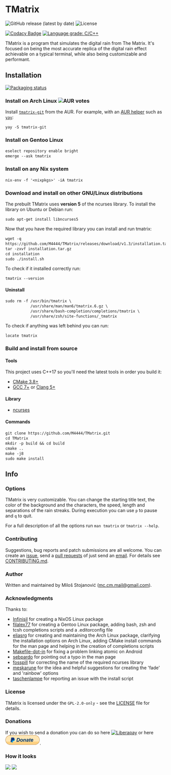 # TMatrix

![GitHub release (latest by date)](https://img.shields.io/github/v/release/M4444/TMatrix)
![License](https://img.shields.io/badge/license-GPL--2.0--only-green)

[![Codacy Badge](https://api.codacy.com/project/badge/Grade/995dada1ec344743921cdd10fc118f3a)](https://www.codacy.com/manual/M4444/TMatrix?utm_source=github.com&amp;utm_medium=referral&amp;utm_content=M4444/TMatrix&amp;utm_campaign=Badge_Grade)
[![Language grade: C/C++](https://img.shields.io/lgtm/grade/cpp/g/M4444/TMatrix.svg?logo=lgtm&logoWidth=18)](https://lgtm.com/projects/g/M4444/TMatrix/context:cpp)

TMatrix is a program that simulates the digital rain from The Matrix.
It's focused on being the most accurate replica of the digital rain effect achievable on a typical terminal, while also being customizable and performant.

## Installation

[![Packaging status](https://repology.org/badge/vertical-allrepos/tmatrix-m4444.svg)](https://repology.org/project/tmatrix-m4444/versions)

### Install on Arch Linux ![AUR votes](https://img.shields.io/aur/votes/tmatrix-git)

Install [`tmatrix-git`](https://aur.archlinux.org/packages/tmatrix-git/) from
the AUR. For example, with an [AUR helper](https://wiki.archlinux.org/index.php/AUR_helpers)
such as [`yay`](https://aur.archlinux.org/packages/yay/):
```shell
yay -S tmatrix-git
```

### Install on Gentoo Linux
```shell
eselect repository enable bright
emerge --ask tmatrix
```

### Install on any Nix system
```shell
nix-env -f '<nixpkgs>' -iA tmatrix
```

### Download and install on other GNU/Linux distributions
The prebuilt TMatrix uses **version 5** of the ncurses library.
To install the library on Ubuntu or Debian run:
```shell
sudo apt-get install libncurses5
```
Now that you have the required library you can install and run tmatrix:
```shell
wget -q https://github.com/M4444/TMatrix/releases/download/v1.3/installation.tar.gz
tar -zxvf installation.tar.gz
cd installation
sudo ./install.sh
```
To check if it installed correctly run:
```shell
tmatrix --version
```

#### Uninstall
```shell
sudo rm -f /usr/bin/tmatrix \
           /usr/share/man/man6/tmatrix.6.gz \
           /usr/share/bash-completion/completions/tmatrix \
           /usr/share/zsh/site-functions/_tmatrix
```
To check if anything was left behind you can run:
```shell
locate tmatrix
```

### Build and install from source
#### Tools
This project uses C++17 so you'll need the latest tools in order you build it:
- [CMake 3.8+](https://cmake.org/download/)
- [GCC 7+](https://gcc.gnu.org/) or [Clang 5+](http://releases.llvm.org/)

#### Library
- [ncurses](https://www.gnu.org/software/ncurses/)

#### Commands
```shell
git clone https://github.com/M4444/TMatrix.git
cd TMatrix
mkdir -p build && cd build
cmake ..
make -j8
sudo make install
```

## Info

### Options
TMatrix is very customizable.
You can change the starting title text, the color of the background and the characters, the speed, length and separations of the rain streaks.
During execution you can use `p` to pause and `q` to quit.

For a full description of all the options run `man tmatrix` or `tmatrix --help`.

### Contributing
Suggestions, bug reports and patch submissions are all welcome.
You can create an [issue](../../issues), send a [pull requests](../../pulls) of just send an [email](mailto:mc.cm.mail@gmail.com).
For details see [CONTRIBUTING.md](../master/CONTRIBUTING.md).

### Author
Written and maintained by Miloš Stojanović ([mc.cm.mail@gmail.com](mailto:mc.cm.mail@gmail.com)).

### Acknowledgments
Thanks to:
- [Infinisil](https://github.com/Infinisil) for creating a NixOS Linux package
- [filalex77](https://github.com/filalex77) for creating a Gentoo Linux package, adding bash, zsh and tcsh completions scripts and a .editorconfig file
- [eliasrg](https://github.com/eliasrg) for creating and maintaining the Arch Linux package, clarifying the installation options on Arch Linux, adding CMake install commands for the man page and helping in the creation of completions scripts
- [Makefile-dot-in](https://github.com/Makefile-dot-in) for fixing a problem linking atomic on Android
- [sebpardo](https://github.com/sebpardo) for pointing out a typo in the man page
- [fosspill](https://github.com/fosspill) for correcting the name of the required ncurses library
- [meskarune](https://github.com/meskarune) for the idea and helpful suggestions for creating the 'fade' and 'rainbow' options
- [taschenlampe](https://github.com/taschenlampe) for reporting an issue with the install script

### License
TMatrix is licensed under the `GPL-2.0-only` - see the [LICENSE](../master/LICENSE) file for details.

### Donations
If you wish to send a donation you can do so here [![Liberapay](https://liberapay.com/assets/widgets/donate.svg)](https://liberapay.com/M4444/donate) or here [![PayPal](assets/img/PayPal.png?raw=true)](https://www.paypal.com/cgi-bin/webscr?cmd=_s-xclick&hosted_button_id=53XNGN3HXMAVN).

### How it looks
![](assets/img/TMatrix.png?raw=true)
![](assets/img/TMatrix.gif?raw=true)
